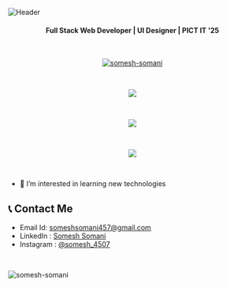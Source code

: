 

![Header](https://i.postimg.cc/s206kWZ4/header.png "Header")

<h4 align="center">Full Stack Web Developer | UI Designer | PICT IT '25 </h4>
<br />
<p align="center"> <a href="https://github.com/ryo-ma/github-profile-trophy"><img src="https://github-profile-trophy.vercel.app/?username=somesh4545&title=Commit,Repo,Followers,Stars&row=1&column=4&theme=darkhub&margin-w=15" alt="somesh-somani" /></a> </p>


<br/>
<p align="center"> 

   <img align="center" src="https://github-readme-stats.vercel.app/api?username=somesh4545&show_icons=true&theme=aura"/>
</p>

<br/>

<p align="center"> 
   <img align="center" src="https://github-readme-streak-stats.herokuapp.com?user=somesh4545&theme=highcontrast"/>
</p>

<br/>

<p align="center"> 
   <img align="center" src="https://github-readme-stats.vercel.app/api/top-langs/?username=somesh4545&layout=compact&theme=aura"/>
</p>

<br/>

- 👀 I’m interested in learning new technologies

## 📞 Contact Me
* Email Id: someshsomani457@gmail.com
* LinkedIn : [Somesh Somani](https://www.linkedin.com/in/somesh-somani-29aa451b4)
* Instagram : [@somesh_4507](https://www.instagram.com/somesh_4507/)

<br />
<p align="left"> <img src="https://komarev.com/ghpvc/?username=somesh4545&label=Profile%20views&color=0e75b6&style=flat" alt="somesh-somani" /> </p>

